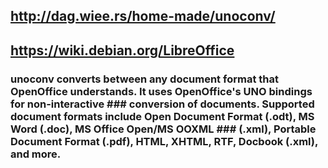 ## http://dag.wiee.rs/home-made/unoconv/
## https://wiki.debian.org/LibreOffice
### unoconv converts between any document format that OpenOffice understands. It uses OpenOffice's UNO bindings for non-interactive ### conversion of documents. Supported document formats include Open Document Format (.odt), MS Word (.doc), MS Office Open/MS OOXML ### (.xml), Portable Document Format (.pdf), HTML, XHTML, RTF, Docbook (.xml), and more.
